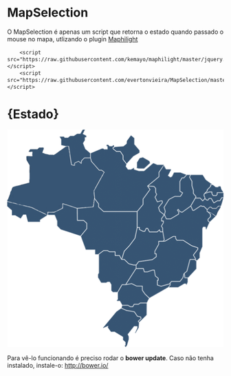 # MapSelection
O MapSelection é apenas um script que retorna o estado quando passado o mouse no mapa, utlizando o plugin <a href="https://github.com/kemayo/maphilight">Maphilight</a>

<script src="http://code.jquery.com/jquery-2.1.4.js"></script>
		<script src="https://raw.githubusercontent.com/kemayo/maphilight/master/jquery.maphilight.min.js"></script>
		<script src="https://raw.githubusercontent.com/evertonvieira/MapSelection/master/js/script.js"></script>


<div class="container">
			<h1>{Estado}</h1>
		</div>
		<img name="mapamarcado" src="https://raw.githubusercontent.com/evertonvieira/MapSelection/master/img/mapa-marcado.png" class="map" id="mapamarcado" usemap="#m_mapamarcado" alt="mapa do Brasil" />
		<map name="m_mapamarcado" id="m_mapamarcado">
			<area shape="poly" class="map_estado" id="TO" coords="363,238,359,238,358,235,356,233,353,236,351,237,346,238,344,238,334,238,332,236,330,231,328,230,325,230,323,234,321,236,317,236,312,234,311,232,311,231,311,229,310,228,306,228,305,228,305,192,307,189,310,186,313,181,316,179,317,177,319,175,319,174,319,168,319,164,319,162,326,152,330,148,333,143,334,141,335,139,334,137,332,136,331,134,330,133,333,133,343,134,344,135,346,137,346,138,346,142,346,147,348,149,348,150,348,152,347,154,345,156,345,158,347,163,350,168,352,169,355,168,358,167,360,167,362,167,362,169,360,173,356,178,354,181,354,185,356,189,358,193,363,196,365,199,366,199,364,202,361,207,360,208,360,212,361,214,364,214,365,215,365,217,363,220,361,223,360,225,361,227,362,229,363,232,363,233,363,235,363,237,363,238" href="javascript:;" alt="" />
			<area shape="poly" class="map_estado" id="BA" coords="461,182,453,179,449,181,443,185,439,189,435,189,432,187,431,184,430,180,429,179,425,182,418,188,414,191,409,194,407,194,404,192,402,190,400,188,399,188,400,190,401,193,402,197,400,199,392,204,385,208,382,209,374,210,371,208,368,203,367,201,365,203,363,206,362,211,363,212,365,213,367,215,365,219,363,224,361,225,363,227,364,229,364,237,365,241,366,248,366,251,367,257,367,259,367,260,373,257,377,255,383,252,387,248,391,248,393,249,394,252,395,255,397,257,402,257,407,257,411,257,414,258,416,260,418,261,422,264,426,267,434,271,436,272,443,274,445,275,446,277,446,281,443,285,440,288,437,292,438,297,440,299,440,302,441,305,444,305,447,302,449,300,450,299,450,295,449,291,449,289,450,288,450,286,452,283,453,280,454,277,455,275,456,275,456,231,457,228,458,227,460,227,463,227,463,228,464,231,464,232,466,233,467,229,468,226,472,218,471,217,469,214,467,212,468,210,470,208,473,204,474,202,474,198,471,195,467,192,466,191,466,187,466,187,463,184,461,182" href="javascript:;" alt="" />
			<area shape="poly" class="map_estado" id="SE" coords="473,194,477,196,482,200,485,202,486,204,483,207,479,210,475,214,473,215,470,214,470,211,472,208,474,206,475,205,475,203,476,200,475,197,474,195,473,194" href="javascript:;" alt="" />
			<area shape="poly" class="map_estado" id="AL" coords="499,182,496,186,493,190,491,194,490,198,488,200,482,196,477,193,474,192,468,189,468,187,471,184,473,181,475,181,477,183,480,185,485,185,488,184,491,183,493,181,494,180,496,179,499,179,499,181,499,182" href="javascript:;" alt="" />
			<area shape="poly" class="map_estado" id="PE" coords="505,159,502,159,500,162,498,165,498,166,496,166,493,166,490,167,487,169,486,169,485,171,483,171,482,170,481,168,479,166,478,164,478,163,477,162,476,161,473,161,471,163,469,165,468,165,466,165,464,163,463,162,461,163,459,165,458,165,457,166,456,166,453,163,451,160,449,160,440,160,436,167,432,174,430,177,430,180,432,182,433,185,435,187,437,187,440,184,445,181,451,177,453,177,454,177,458,178,460,178,462,180,465,183,467,185,469,184,471,181,474,179,477,180,478,182,480,183,484,183,488,183,490,182,492,179,495,177,497,177,499,178,500,174,503,168,504,164,505,161,505,159" href="javascript:;" alt="" />
			<area shape="poly" class="map_estado" id="PB" coords="505,157,505,148,492,148,490,153,488,154,486,154,483,154,481,154,479,152,479,151,478,149,477,147,477,146,472,146,471,147,468,148,465,148,464,149,462,149,461,152,461,155,463,158,463,161,466,163,468,164,471,161,470,161,472,160,473,160,475,159,478,160,479,162,481,165,482,168,482,169,484,170,488,167,491,166,495,165,498,165,498,162,500,160,500,158,502,158,504,158,505,157" href="javascript:;" alt="" />
			<area shape="poly" class="map_estado" id="RN" coords="504,146,496,146,491,146,490,147,490,149,490,152,487,153,484,153,482,153,479,150,479,147,479,146,478,145,476,145,473,145,471,145,469,147,466,147,464,147,467,145,468,143,469,141,471,138,474,136,475,134,476,132,476,131,477,129,480,129,482,130,484,133,486,134,489,135,492,134,494,134,494,133,496,132,497,133,498,134,499,137,500,140,502,141,503,143,504,146" href="javascript:;" alt="" />
			<area shape="poly" class="map_estado" id="CE" coords="429,106,427,111,428,113,430,117,432,119,432,121,432,125,432,130,433,133,434,136,436,140,436,143,436,148,437,150,439,152,440,154,441,156,442,157,442,159,444,159,448,159,451,159,453,162,455,164,457,165,458,164,459,163,461,161,461,158,459,155,459,150,460,150,465,145,467,143,467,142,469,139,472,136,474,134,474,133,475,129,475,128,477,128,478,127,476,126,472,124,466,119,463,115,460,111,458,109,457,107,456,106,429,106" href="javascript:;" alt="" />
			<area shape="poly" class="map_estado" id="PI" coords="421,105,426,106,426,109,425,111,426,114,428,116,430,119,431,122,431,125,430,129,431,132,432,136,433,140,434,149,435,150,437,153,439,155,440,157,439,158,438,160,436,163,432,170,430,173,429,177,426,179,421,182,418,184,414,188,409,192,406,192,405,190,401,187,400,186,399,186,397,187,397,189,399,191,399,194,399,197,396,198,392,201,385,206,380,207,372,207,370,204,368,199,368,197,370,193,370,191,370,188,368,186,367,182,367,180,372,174,374,171,377,166,379,164,383,161,387,159,390,157,393,157,396,157,399,157,401,157,403,156,405,156,407,152,410,148,410,146,406,145,403,143,404,133,404,121,406,118,407,116,408,114,411,113,412,113,415,112,416,109,421,105,421,105" href="javascript:;" alt="" />
			<area shape="poly" class="map_estado" id="MA" coords="371,91,367,84,366,84,362,91,357,98,356,99,356,104,356,107,355,110,354,111,352,113,339,124,335,127,332,129,331,131,336,131,340,131,343,132,346,134,347,135,348,137,348,141,348,146,349,148,351,150,350,152,347,157,348,159,350,162,351,165,352,167,355,167,358,166,361,165,362,165,364,166,364,167,364,168,364,170,363,172,359,176,357,179,356,180,355,182,356,184,357,187,358,189,359,190,361,192,363,194,366,196,367,197,368,197,368,195,369,191,369,189,369,188,368,186,367,184,366,182,367,180,370,175,373,171,377,164,381,161,385,158,390,155,395,154,403,154,405,154,408,151,409,149,408,147,404,144,403,142,403,133,403,120,405,117,407,115,409,111,411,111,413,111,415,110,416,107,418,106,418,105,416,104,414,103,411,103,409,102,406,100,403,100,393,100,390,101,388,105,386,109,384,111,382,111,380,110,378,109,376,107,376,106,379,102,381,99,382,96,383,94,383,93,379,93,374,93,372,93,371,91" href="javascript:;" alt="" />
			<area shape="poly" class="map_estado" id="AP" coords="249,43,252,41,257,40,262,40,267,40,271,40,273,38,277,36,278,34,280,33,280,27,282,24,284,21,286,19,287,16,288,16,289,14,290,15,292,16,295,19,296,20,297,23,297,26,297,33,297,35,298,37,301,39,303,42,307,46,308,48,309,49,309,54,302,58,297,61,293,64,291,66,289,68,287,71,283,74,280,78,280,79,278,78,276,75,274,73,272,71,271,69,272,63,272,60,270,58,268,55,266,52,265,51,264,50,262,50,256,51,254,49,252,47,250,46,249,44,249,43" href="javascript:;" alt="" />
			<area shape="poly" class="map_estado" id="PA" coords="304,75,308,70,310,68,311,66,313,66,316,65,317,65,320,66,323,67,327,69,330,72,333,75,334,76,334,78,331,80,328,83,325,86,323,88,321,89,320,90,328,90,331,87,334,85,335,84,337,82,339,80,340,79,341,78,342,78,344,79,347,80,349,81,351,82,353,82,356,82,360,82,363,82,365,82,366,82,364,84,363,86,361,88,359,91,357,95,355,97,354,99,354,105,354,108,352,111,347,115,339,121,333,126,331,128,328,130,328,131,329,133,331,136,332,138,333,139,331,142,330,144,328,147,324,151,322,154,321,155,319,158,318,160,317,162,317,168,317,172,317,174,316,175,310,182,307,185,306,187,305,189,304,189,277,190,261,190,226,190,220,185,218,183,216,181,215,179,215,172,213,170,211,167,208,164,207,161,206,160,206,160,205,152,205,150,204,143,205,141,207,138,207,136,210,132,213,127,215,123,216,120,218,117,223,109,225,106,227,103,228,99,226,97,223,95,222,94,222,93,217,93,216,93,215,91,211,88,205,81,200,75,198,72,197,69,196,67,196,65,196,58,196,56,198,54,201,53,206,51,209,49,213,48,218,46,221,44,223,44,225,44,226,46,229,46,235,46,235,45,235,40,235,39,235,38,233,38,233,35,236,35,237,36,240,39,245,39,246,38,247,37,248,36,250,37,250,38,250,40,249,40,247,41,247,42,247,44,247,45,249,46,252,49,255,51,258,52,260,52,263,52,264,52,268,56,269,57,270,60,271,62,270,63,270,66,270,69,271,71,273,73,275,75,277,77,278,78,278,80,278,82,278,83,277,85,279,87,280,89,281,90,282,92,284,93,288,93,290,93,292,92,294,90,297,89,297,91,298,93,300,94,302,94,304,95,306,95,308,96,311,96,316,96,319,96,321,96,323,94,325,93,327,91,328,90,320,90,318,90,316,90,312,90,310,90,308,90,306,89,304,88,304,83,304,81,304,78,304,77,304,75" href="javascript:;" alt="" />
			<area shape="poly" class="map_estado" id="RR" coords="182,0,177,0,176,2,173,6,172,8,171,9,169,10,166,9,164,10,162,10,159,13,157,15,155,15,153,15,150,15,147,15,145,16,143,18,142,19,136,19,134,19,133,18,132,17,131,17,128,17,124,17,123,17,124,19,125,20,125,21,126,23,127,26,127,29,127,33,127,35,129,37,132,38,137,39,142,39,144,39,145,42,146,47,147,53,148,58,148,61,148,66,150,72,150,76,151,80,152,82,155,83,157,82,157,79,158,77,161,76,164,75,167,73,170,75,173,78,173,76,173,72,175,70,177,68,179,67,181,66,182,66,186,65,191,65,194,66,194,65,194,59,194,57,194,55,193,54,186,49,184,46,183,45,181,43,180,41,180,39,179,36,178,34,177,32,178,31,179,29,180,28,181,26,181,24,181,22,181,20,182,18,184,18,185,18,185,15,183,14,182,12,180,12,178,11,177,10,178,8,179,6,180,5,181,3,181,2,182,0" href="javascript:;" alt="" />
			<area shape="poly" class="map_estado" id="AM" coords="1,165,7,153,9,145,11,141,12,138,13,136,15,134,17,133,20,132,25,131,28,131,32,129,35,128,38,127,41,127,44,126,47,125,50,125,52,124,53,115,53,112,53,96,53,83,52,81,51,80,50,78,49,77,48,75,47,73,46,71,45,68,46,66,46,64,46,63,47,62,48,62,50,62,52,62,53,63,55,63,57,63,57,63,59,63,59,61,59,60,59,59,59,58,59,52,59,51,58,51,57,51,55,51,53,52,51,52,51,51,51,50,52,49,52,49,53,47,54,47,55,46,57,46,61,46,64,46,66,46,68,46,70,46,72,46,73,44,74,43,75,42,78,42,81,42,84,42,85,42,85,44,85,45,85,46,85,47,83,48,82,50,82,52,83,53,84,55,85,55,87,56,89,56,92,57,95,58,97,59,102,59,108,59,111,59,113,57,116,55,118,53,120,52,125,48,128,47,129,45,132,44,134,42,136,40,139,39,142,39,143,40,144,42,144,46,146,53,146,57,147,64,148,72,149,76,149,79,150,81,151,83,152,83,154,84,156,84,158,84,159,83,159,80,160,78,162,77,163,76,165,75,167,75,169,76,172,78,173,79,174,79,174,78,174,77,175,75,175,73,176,72,176,72,178,70,180,68,181,67,183,67,186,67,190,67,194,67,195,67,196,71,196,73,196,74,197,75,199,77,201,79,204,83,206,85,208,87,211,91,213,93,214,95,215,96,217,96,221,96,223,97,223,98,225,99,226,100,225,102,224,103,223,104,222,105,222,107,219,113,216,118,215,120,213,122,212,125,210,128,208,131,205,138,203,140,203,142,203,143,202,144,202,155,203,158,203,162,202,164,202,166,201,173,201,175,201,178,200,179,199,180,193,180,190,180,182,181,180,181,178,182,175,182,172,182,169,182,166,182,163,182,159,181,155,180,150,178,145,177,142,176,138,175,135,173,132,172,130,171,129,172,129,176,129,180,129,182,127,183,123,185,120,187,110,191,106,192,98,192,94,192,94,194,94,197,94,198,94,198,93,198,92,198,89,196,86,195,81,192,75,189,68,186,64,184,60,182,56,181,54,180,52,179,47,179,42,177,40,176,37,175,30,174,23,172,15,170,8,168,5,167,3,167,1,166,1,165" href="javascript:;" alt="" />
			<area shape="poly" class="map_estado" id="AC" coords="0,168,0,179,2,180,4,181,6,183,8,185,10,186,10,188,11,188,11,188,11,190,11,193,11,195,11,197,11,198,11,199,17,200,20,200,22,201,24,202,26,204,29,206,31,207,32,205,35,203,36,201,37,199,39,198,42,198,44,199,45,201,46,204,47,208,48,211,49,214,50,215,56,215,65,215,70,215,75,215,77,215,77,212,78,210,80,208,84,206,87,203,90,202,92,201,93,200,92,199,89,198,86,196,82,195,79,193,71,189,67,187,64,186,60,184,57,182,53,182,48,180,44,179,40,178,38,178,33,177,30,176,28,175,24,174,21,174,18,173,16,172,13,171,10,171,8,170,5,170,2,169,0,168" href="javascript:;" alt="" />
			<area shape="poly" class="map_estado" id="RO" coords="171,248,180,236,185,232,185,230,185,223,185,219,184,218,180,215,178,213,172,213,169,213,166,213,163,213,162,204,162,191,163,186,163,185,160,184,150,181,138,176,133,175,131,174,130,175,130,180,130,183,128,185,124,187,119,189,117,191,113,192,112,193,111,194,108,194,104,194,100,194,98,194,95,194,95,196,96,198,96,199,97,199,100,199,103,199,107,199,109,199,110,200,111,202,113,205,115,209,116,212,117,215,116,218,117,221,117,224,117,226,119,227,122,230,125,232,127,234,130,235,135,236,142,238,145,240,150,241,154,242,161,245,166,246,170,248,171,248" href="javascript:;" alt="" />
			<area shape="poly" class="map_estado" id="MT" coords="302,193,302,202,302,212,302,218,302,223,302,226,303,229,302,230,301,232,301,234,300,236,300,239,299,242,298,247,298,250,298,252,297,254,296,255,294,257,293,259,292,260,290,264,287,268,282,273,278,277,273,283,272,286,271,288,270,291,269,294,269,295,268,296,268,299,267,300,267,301,265,299,265,297,264,295,263,293,261,293,257,293,255,294,254,294,253,293,253,291,253,287,252,284,247,284,241,285,238,285,236,282,234,282,225,282,222,283,220,285,218,286,217,287,215,289,214,290,212,291,207,291,205,291,205,285,205,281,202,280,197,280,191,281,186,280,184,280,182,278,181,276,180,272,178,267,177,263,175,259,175,257,174,255,173,253,172,251,172,249,176,244,178,242,180,239,183,237,185,234,186,232,186,222,186,221,186,219,186,217,184,216,181,214,179,212,177,211,171,211,168,211,165,211,164,211,164,196,164,187,164,185,165,184,171,184,174,184,178,183,182,183,187,183,192,182,195,182,198,182,200,182,201,181,202,179,202,176,203,173,203,171,203,168,203,166,204,164,204,163,206,166,209,169,210,171,212,173,212,174,212,177,212,178,212,181,213,182,216,184,218,186,220,189,223,191,224,192,302,193" href="javascript:;" alt="" />
			<area shape="poly" class="map_estado" id="GO" coords="348,296,343,300,339,303,335,303,333,304,327,304,324,305,322,305,317,306,312,306,308,307,306,309,304,311,302,313,301,315,299,315,295,315,292,314,288,313,285,312,283,310,280,307,278,304,275,303,271,302,269,302,269,300,271,298,271,295,272,291,273,288,275,284,277,282,279,279,283,275,285,272,288,269,291,266,294,262,296,259,298,256,300,253,300,250,302,247,302,242,303,238,303,235,304,232,304,229,308,229,309,232,310,234,311,236,314,236,316,238,320,238,321,238,323,238,323,236,324,234,325,232,326,231,328,232,330,234,331,237,332,239,334,240,340,240,345,240,349,240,350,240,351,240,352,238,354,237,355,235,356,236,357,239,360,239,362,239,363,239,364,242,364,245,365,249,365,250,366,253,366,256,366,258,365,260,361,260,357,260,354,260,353,261,353,264,353,265,353,267,353,269,351,272,350,274,348,277,346,281,345,283,344,284,345,287,345,290,346,290,348,291,348,292,348,294,348,296" href="javascript:;" alt="" />
			<area shape="poly" class="map_estado" id="MG" coords="439,301,436,296,435,293,436,291,438,288,438,286,440,285,442,283,443,282,444,279,445,278,443,275,441,275,438,274,435,273,432,272,427,270,422,267,418,264,416,262,414,261,412,260,410,259,406,260,397,259,396,259,395,257,393,255,393,253,393,251,392,250,390,250,388,250,386,251,383,253,379,256,373,259,370,261,369,261,367,261,358,261,356,261,355,262,354,265,354,269,353,272,350,276,349,279,346,283,346,287,347,289,349,289,349,293,349,297,344,301,342,302,340,305,338,305,336,305,332,306,328,306,324,307,320,307,316,308,313,308,308,309,307,310,305,312,303,315,302,317,302,320,302,322,302,323,318,323,319,324,320,325,321,330,322,331,327,331,330,330,333,329,336,328,339,327,342,326,344,327,345,328,345,331,345,333,346,337,347,340,348,342,350,343,353,345,354,347,354,349,354,350,353,352,352,353,352,355,351,359,353,362,358,364,360,364,363,363,366,363,371,361,377,360,379,359,383,354,403,354,407,348,408,346,410,345,411,343,411,341,411,338,413,336,414,334,415,333,417,331,420,330,420,327,421,323,421,320,423,315,424,313,424,311,425,309,426,306,426,304,427,303,430,302,434,302,437,302,439,302,439,301" href="javascript:;" alt="" />
			<area shape="poly" class="map_estado" id="ES" coords="439,304,428,304,427,308,426,312,425,317,424,321,422,324,423,326,422,328,421,330,419,332,418,333,415,335,415,337,416,341,416,344,417,345,422,345,424,345,425,343,427,341,429,338,432,336,434,332,437,331,438,328,440,327,441,326,442,325,442,325,442,307,441,306,440,305,440,305,439,304" href="javascript:;" alt="" />
			<area shape="poly" class="map_estado" id="RJ" coords="379,367,382,363,382,361,382,358,383,356,385,355,389,355,401,355,405,355,407,351,410,349,412,345,413,343,413,341,414,339,414,340,415,345,415,346,416,347,418,346,420,347,422,347,423,349,423,353,422,355,422,357,421,359,420,360,419,361,418,360,417,359,416,359,415,359,412,359,411,361,410,362,408,363,406,363,405,364,403,365,402,366,400,367,379,367" href="javascript:;" alt="" />
			<area shape="poly" class="map_estado" id="SP" coords="278,361,284,359,287,359,289,358,290,358,293,359,295,361,298,362,301,363,302,364,305,364,314,364,316,364,316,366,316,374,317,375,318,377,320,379,322,383,325,385,327,387,330,390,332,392,333,392,334,391,335,390,337,390,341,387,344,386,346,385,355,379,357,378,359,377,361,376,363,375,366,373,368,372,371,371,373,369,374,368,375,368,376,366,378,364,379,363,380,362,379,361,379,361,376,361,374,362,370,364,368,364,363,365,361,366,359,366,357,366,355,365,353,364,351,364,350,363,350,362,350,359,349,351,351,350,352,350,352,349,352,347,350,346,348,344,346,343,345,342,344,341,345,340,344,336,343,334,343,332,343,330,342,328,340,329,338,329,335,330,332,331,330,332,328,333,325,333,320,333,319,332,319,331,318,330,318,328,317,327,317,325,316,325,301,325,297,331,296,333,294,337,291,340,290,342,288,345,287,346,286,347,285,350,284,351,283,352,282,354,281,356,280,357,278,360,278,361" href="javascript:;" alt="" />
			<area shape="poly" class="map_estado" id="MS" coords="252,294,251,289,251,287,249,286,239,286,235,284,231,283,227,283,224,283,222,286,218,289,214,291,215,296,214,312,214,334,214,335,213,337,212,338,212,343,213,346,215,349,216,352,219,356,220,357,225,357,229,357,230,357,232,356,233,355,234,355,235,355,238,355,239,356,240,357,241,358,242,360,243,362,243,365,243,373,244,376,247,379,252,379,254,379,256,379,258,377,260,374,262,371,264,367,266,363,269,361,272,361,276,361,278,357,281,353,286,346,289,341,292,336,296,331,298,327,300,324,300,323,300,321,300,318,300,317,296,317,293,316,290,316,288,315,284,314,282,313,281,311,279,310,278,308,276,307,275,305,273,304,270,304,267,304,266,303,265,301,264,300,263,298,263,297,262,296,262,295,258,295,253,295,252,294" href="javascript:;" alt="" />
			<area shape="poly" class="map_estado" id="PR" coords="331,394,331,394,329,396,329,397,329,399,328,400,327,401,326,403,325,403,310,403,309,404,307,406,305,407,299,407,295,407,294,410,293,412,290,412,287,412,285,411,284,410,282,408,273,409,270,409,268,409,267,408,266,406,266,404,265,403,264,401,263,399,260,400,257,400,256,399,256,397,258,396,258,396,258,392,259,386,258,382,258,379,260,377,262,373,265,368,267,365,268,363,272,362,277,363,278,362,280,362,283,362,284,361,286,361,287,361,290,360,292,361,294,361,296,363,298,364,302,366,305,366,307,365,310,366,313,366,314,366,315,368,314,371,314,373,315,375,316,377,317,379,319,381,320,383,323,385,324,386,325,388,327,389,328,390,330,392,331,393,331,394" href="javascript:;" alt="" />
			<area shape="poly" class="map_estado" id="SC" coords="313,441,309,445,308,446,309,448,310,448,312,446,314,443,319,439,321,436,323,435,325,433,326,432,326,408,326,406,326,405,319,405,314,405,311,406,307,408,301,408,297,408,294,413,293,414,290,414,288,414,286,413,285,412,283,411,282,411,281,410,279,410,274,410,271,410,270,411,268,412,268,415,270,417,272,418,274,418,278,419,279,420,283,421,286,422,288,422,291,423,294,423,295,423,298,424,299,425,300,427,302,430,303,432,305,434,306,434,308,435,310,435,311,436,312,436,313,437,314,439,314,440,313,441" href="javascript:;" alt="" />
			<area shape="poly" class="map_estado" id="RS" coords="266,417,258,423,251,430,246,436,240,443,230,455,224,462,224,463,228,461,233,459,235,458,236,458,236,459,235,461,236,462,238,465,242,471,243,471,251,471,256,474,265,480,269,482,270,483,271,484,271,490,273,493,275,495,276,496,277,497,277,500,277,503,275,504,275,505,277,507,278,507,280,502,281,499,282,496,283,491,284,490,284,482,281,478,283,475,288,469,290,466,292,463,294,461,295,460,296,459,297,459,301,459,303,459,304,459,304,462,304,464,303,466,301,469,300,472,299,474,300,474,300,473,301,472,302,471,302,469,304,467,305,466,306,465,306,463,308,462,308,451,307,450,306,447,306,446,307,444,309,443,310,442,311,441,312,440,312,439,310,438,308,437,306,437,305,437,303,435,301,432,299,430,297,428,296,426,296,425,294,426,291,425,288,425,285,425,283,424,280,423,279,423,277,423,275,422,274,421,272,420,271,420,270,419,269,419,268,418,266,417" href="javascript:;" alt="" />
		</map>




Para vê-lo funcionando é preciso rodar o <strong>bower update</strong>. Caso não tenha instalado, instale-o: <a href="http://bower.io/">http://bower.io/</a>   
